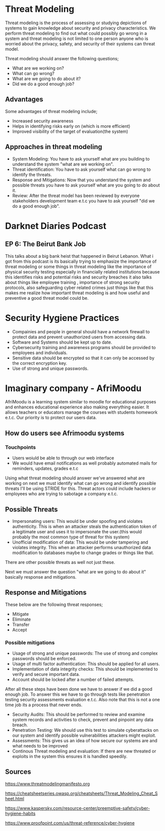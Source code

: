 # Threat Modeling

Threat modeling is the process of assessing or studying depictions of systems to gain knowledge about security and privacy characteristics. We perform threat modeling to find out what could possibly go wrong in a system and threat modeling is not limited to one person anyone who is worried about the privacy, safety, and security of their systems can threat model.

Threat modeling should answer the following questions;
- What are we working on?
- What can go wrong?
- What are we going to do about it?
- Did we do a good enough job?

## Advantages 
Some advantages of threat modeling include;
- Increased security awareness
- Helps in identifying risks early on (which is more efficient)
- Improved visibility of the target of evaluation(the system)

## Approaches in threat modeling
- System Modeling: You have to ask yourself what are you building to understand the system "what are we working on".
- Threat identification: You have to ask yourself what can go wrong to identify the threats.
- Response and Mitigations: Now that you understand the system and possible threats you have to ask yourself what are you going to do about it.
- Review: After the threat model has been reviewed by everyone stakeholders development team e.t.c you have to ask yourself "did we do a good enough job".

# Darknet Diaries Podcast
## EP 6: The Beirut Bank Job
This talks about a big bank heist that happened in Beirut Lebanon. What i got from this podcast is its basically trying to emphasize the importance of threat modeling or some things in threat modeling like the importance of physical security testing especially in financially related institutions because this identifies risks and potential risks and security breaches  it also talks about things like employee training , importance of strong security protocols, also safeguarding cyber related crimes just things like that this makes me realize how important threat modeling is and how useful and preventive a good threat model could be.

# Security Hygiene Practices
- Compainies and people in general should have a network firewall to protect data and prevent unauthorized users from accessing data.
- Software and Systems should be kept up to date.
- Cybersecurity training and awareness programs should be provided to employees and individuals.
- Sensitive data should be encrypted so that it can only be accessed by the correct encryption key.
- Use of strong and unique passwords.

# Imaginary company - AfriMoodu
AfriMoodu is a learning system similar to moodle for educational purposes and enhances educational experience also making everything easier. It allows teachers or educators manage the courses with students homework e.t.c. Our priority is to protect our users data.

## How do users see Afrimoodu systems
### Touchpoints
- Users woiuld be able to through our web interface
- We would have email notifications as well probably automated mails for reminders, updates, grades e.t.c

Using what threat modeling should answer we've answered what are working on next we must identify what can go wrong and identify possible threats I'll be using STRIDE for this. Threat actors could include hackers or employees who are trying to sabotage a company e.t.c.
## Possible Threats
- Impersonating users: This would be under spoofing and violates authenticity. This is when an attacker steals the authentication token of a legitimate user and uses it to impersonate the user.(this would probably the most common type of threat for this system)
- Unofficial modification of data: This would be under tampering and violates integrity. This when an attacker performs unauthorized data modification to databases maybe to change grades or things like that.

There are other possible threats as well not just these.

Next we must answer the question "what are we going to do about it" basically response and mitigations.
## Response and Mitigations
These below are the following threat responses;
- Mitigate
- Eliminate
- Transfer
- Accept

### Possible mitigations
- Usage of strong and unique passwords: The use of strong and complex passwords should be enforced.
- Usage of multi factor authentication: This should be applied for all users.
- Implementation of data integrity checks: This should be implemented to verify and secure important data.
- Account should be locked after a number of failed attempts.

After all these steps have been done we have to answer if we did a good enough job. To answer this we have to go through tests like penetration testing security assessments evaluation e.t.c. Also note that this is not a one time job its a process that never ends.
- Security Audits: This should be performed to review and examine system records and activities to check, prevent and pinpoint any data breach.
- Penetration Testing: We should use this test to simulate cyberattacks on our system and identify possible vulnerabilities attackers might exploit.
- Assessments: This gives us an idea of how secure our systems are and what needs to be improved
- Continous Threat modeling and evaluation: If there are new threated or exploits in the system this ensures it is handled speedily.





## Sources
https://www.threatmodelingmanifesto.org

https://cheatsheetseries.owasp.org/cheatsheets/Threat_Modeling_Cheat_Sheet.html

https://www.kaspersky.com/resource-center/preemptive-safety/cyber-hygiene-habits

https://www.proofpoint.com/us/threat-reference/cyber-hygiene
